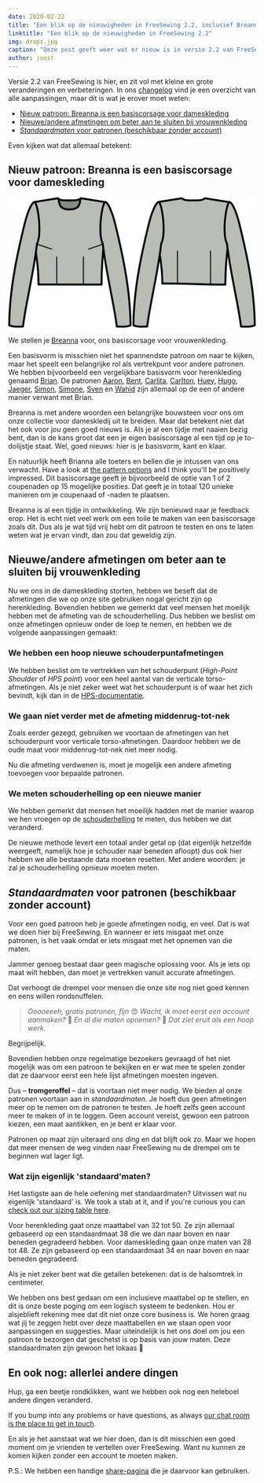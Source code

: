 ```yaml
---
date: 2020-02-22
title: "Een blik op de nieuwigheden in FreeSewing 2.2, inclusief Breanna, ons basiscorsage voor dameskleding"
linktitle: "Een blik op de nieuwigheden in FreeSewing 2.2"
img: drops.jpg
caption: "Deze post geeft weer wat er nieuw is in versie 2.2 van FreeSewing"
author: joost
---
```



Versie 2.2 van FreeSewing is hier, en zit vol met kleine en grote veranderingen en verbeteringen. In ons [changelog](https://github.com/freesewing/freesewing/blob/develop/CHANGELOG.md) vind je een overzicht van alle aanpassingen, maar dit is wat je erover moet weten:

 - [Nieuw patroon: Breanna is een basiscorsage voor dameskleding](#nieuw-patroon-breanna-basiscorsage-dames)
 - [Nieuwe/andere afmetingen om beter aan te sluiten bij vrouwenkleding](#nieuwe-afmetingen-voor-dameskleding)
 - [*Standaardmaten* voor patronen (beschikbaar zonder account)](#standaardmaten-voor-patronen-zonder-account)

Even kijken wat dat allemaal betekent:

## Nieuw patroon: Breanna is een basiscorsage voor dameskleding

![Lijntekening voor Breanna](breanna.svg)

We stellen je [Breanna](/designs/breanna/) voor, ons basiscorsage voor vrouwenkleding.

Een basisvorm is misschien niet het spannendste patroon om naar te kijken, maar het speelt een belangrijke rol als vertrekpunt voor andere patronen. We hebben bijvoorbeeld een vergelijkbare basisvorm voor herenkleding genaamd [Brian](/designs/brian/). De patronen [Aaron](/designs/aaron/), [Bent](/designs/bent/), [Carlita](/designs/carlita/), [Carlton](/designs/carlton/), [Huey](/designs/huey/), [Hugo](/designs/hugo/), [Jaeger](/designs/jaeger/), [Simon](/designs/simon/), [Simone](/designs/simone/), [Sven](/designs/sven/) en [Wahid](/designs/wahid/) zijn allemaal op de een of andere manier verwant met Brian.

Breanna is met andere woorden een belangrijke bouwsteen voor ons om onze collectie voor dameskledij uit te breiden. Maar dat betekent niet dat het ook voor jou geen goed nieuws is. Als je al een tijdje met naaien bezig bent, dan is de kans groot dat een je eigen basiscorsage al een tijd op je to-dolijstje staat. Wel, goed nieuws: hier is je basisvorm, kant en klaar.

En natuurlijk heeft Brianna alle toeters en bellen die je intussen van ons verwacht. Have a look at [the pattern options](/docs/patterns/breanna/options/) and I think you'll be positively impressed. Dit basiscorsage geeft je bijvoorbeeld de optie van 1 of 2 coupenaden op 15 mogelijke posities. Dat geeft je in totaal 120 unieke manieren om je coupenaad of -naden te plaatsen.

Breanna is al een tijdje in ontwikkeling. We zijn benieuwd naar je feedback erop. Het is echt niet veel werk om een toile te maken van een basiscorsage zoals dit. Dus als je wat tijd vrij hebt om dit patroon te testen en ons te laten weten wat je ervan vindt, dan zou dat geweldig zijn.


## Nieuwe/andere afmetingen om beter aan te sluiten bij vrouwenkleding

Nu we ons in de dameskleding storten, hebben we beseft dat de afmetingen die we op onze site gebruiken nogal gericht zijn op herenkleding. Bovendien hebben we gemerkt dat veel mensen het moeilijk hebben met de afmeting van de schouderhelling. Dus hebben we beslist om onze afmetingen opnieuw onder de loep te nemen, en hebben we de volgende aanpassingen gemaakt:

### We hebben een hoop nieuwe schouderpuntafmetingen

We hebben beslist om te vertrekken van het schouderpunt (*High-Point Shoulder* of *HPS point*) voor een heel aantal van de verticale torso-afmetingen. Als je niet zeker weet wat het schouderpunt is of waar het zich bevindt, kijk dan in de [HPS-documentatie](/docs/measurements/hps/).

### We gaan niet verder met de afmeting middenrug-tot-nek

Zoals eerder gezegd, gebruiken we voortaan de afmetingen van het schouderpunt voor verticale torso-afmetingen. Daardoor hebben we de oude maat voor middenrug-tot-nek niet meer nodig.

Nu die afmeting verdwenen is, moet je mogelijk een andere afmeting toevoegen voor bepaalde patronen.

### We meten schouderhelling op een nieuwe manier

We hebben gemerkt dat mensen het moeilijk hadden met de manier waarop we hen vroegen op de [schouderhelling](/docs/measurements/shoulderslope) te meten, dus hebben we dat veranderd.

De nieuwe methode levert een totaal ander getal op (dat eigenlijk hetzelfde weergeeft, namelijk hoe je schouder naar beneden afloopt) dus ook hier hebben we alle bestaande data moeten resetten. Met andere woorden: je zal je schouderhelling opnieuw moeten meten.

## *Standaardmaten* voor patronen (beschikbaar zonder account)

Voor een goed patroon heb je goede afmetingen nodig, en veel. Dat is wat we doen hier bij FreeSewing. En wanneer er iets misgaat met onze patronen, is het vaak omdat er iets misgaat met het opnemen van die maten.

Jammer genoeg bestaat daar geen magische oplossing voor. Als je iets op maat wilt hebben, dan moet je vertrekken vanuit accurate afmetingen.

Dat verhoogt de drempel voor mensen die onze site nog niet goed kennen en eens willen rondsnuffelen.

> *Ooooeeeh, gratis patronen, fijn* 😍 *Wacht, ik moet eerst een account aanmaken?* 🤔 *En al die maten opnemen?* 😬 *Dat ziet eruit als een hoop werk.*

Begrijpelijk.

Bovendien hebben onze regelmatige bezoekers gevraagd of het niet mogelijk was om een patroon te bekijken en er wat mee te spelen zonder dat ze daarvoor eerst een hele lijst afmetingen moesten ingeven.

Dus – __tromgeroffel__ – dat is voortaan niet meer nodig. We bieden al onze patronen voortaan aan in *standaardmaten*. Je hoeft dus geen afmetingen meer op te nemen om de patronen te testen. Je hoeft zelfs geen account meer te maken of in te loggen. Geen account vereist, gewoon een patroon kiezen, een maat aantikken, en je bent er klaar voor.

Patronen op maat zijn uiteraard *ons ding* en dat blijft ook zo. Maar we hopen dat meer mensen de weg vinden naar FreeSewing nu de drempel om te beginnen wat lager ligt.

### Wat zijn eigenlijk 'standaard'maten?

Het lastigste aan de hele oefening met standaardmaten? Uitvissen wat nu eigenlijk 'standaard' is. We took a stab at it, and if you're curious you can [check out our sizing table here](/docs/various/sizes/).

Voor herenkleding gaat onze maattabel van 32 tot 50. Ze zijn allemaal gebaseerd op een standaardmaat 38 die we dan naar boven en naar beneden gegradeerd hebben. Voor dameskleding gaan onze maten van 28 tot 48. Ze zijn gebaseerd op een standaardmaat 34 en naar boven en naar beneden gegradeerd.

<Note>

Als je niet zeker bent wat die getallen betekenen: dat is de halsomtrek in centimeter.

</Note>

We hebben ons best gedaan om een inclusieve maattabel op te stellen, en dit is onze beste poging om een logisch systeem te bedenken. Hou er alsjeblieft rekening mee dat dit niet onze core business is. We horen graag wat jij te zeggen hebt over deze maattabellen en we staan open voor aanpassingen en suggesties. Maar uiteindelijk is het ons doel om jou een patroon te bezorgen dat geschetst is op basis van jouw maten. Deze standaardmaten zijn gewoon het lokaas 🤫


## En ook nog: allerlei andere dingen

Hup, ga een beetje rondklikken, want we hebben ook nog een heleboel andere dingen veranderd.

If you bump into any problems or have questions, as always [our chat room is the place to get in touch](https://chat.freesewing.org/).

En als je het aanstaat wat we hier doen, dan is dit misschien een goed moment om je vrienden te vertellen over FreeSewing. Want nu kunnen ze komen kijken zonder een account te moeten maken.

P.S.: We hebben een handige [share-pagina](/share/) die je daarvoor kan gebruiken.

